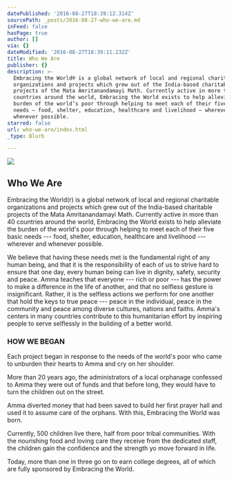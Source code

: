 ```yaml
---
datePublished: '2016-08-27T18:39:12.314Z'
sourcePath: _posts/2016-08-27-who-we-are.md
inFeed: false
hasPage: true
author: []
via: {}
dateModified: '2016-08-27T18:39:11.232Z'
title: Who We Are
publisher: {}
description: >-
  Embracing the World® is a global network of local and regional charitable
  organizations and projects which grew out of the India-based charitable
  projects of the Mata Amritanandamayi Math. Currently active in more than 40
  countries around the world, Embracing the World exists to help alleviate the
  burden of the world’s poor through helping to meet each of their five basic
  needs — food, shelter, education, healthcare and livelihood — wherever and
  whenever possible.
starred: false
url: who-we-are/index.html
_type: Blurb

---
```

![](https://imgflo.herokuapp.com/graph/vahj1ThiexotieMo/25460fcefcfad32709b7797512eb3efc/croprotate.png?cropheight=320&cropwidth=581&degrees=0&input=https%3A%2F%2Fthe-grid-user-content.s3-us-west-2.amazonaws.com%2F34218da1-1b21-40f7-9309-3f51932dd264.png&x=0&y=2)

## **Who We Are**

Embracing the World(r) is a global network of local and regional charitable organizations and projects which grew out of the India-based charitable projects of the Mata Amritanandamayi Math. Currently active in more than 40 countries around the world, Embracing the World exists to help alleviate the burden of the world's poor through helping to meet each of their five basic needs --- food, shelter, education, healthcare and livelihood --- wherever and whenever possible.

We believe that having these needs met is the fundamental right of any human being, and that it is the responsibility of each of us to strive hard to ensure that one day, every human being can live in dignity, safety, security and peace. Amma teaches that everyone --- rich or poor --- has the power to make a difference in the life of another, and that no selfless gesture is insignificant. Rather, it is the selfless actions we perform for one another that hold the keys to true peace --- peace in the individual, peace in the community and peace among diverse cultures, nations and faiths. Amma's centers in many countries contribute to this humanitarian effort by inspiring people to serve selflessly in the building of a better world.

### **HOW WE BEGAN**

Each project began in response to the needs of the world's poor who came to unburden their hearts to Amma and cry on her shoulder.

More than 20 years ago, the administrators of a local orphanage confessed to Amma they were out of funds and that before long, they would have to turn the children out on the street.

Amma diverted money that had been saved to build her first prayer hall and used it to assume care of the orphans. With this, Embracing the World was born.

Currently, 500 children live there, half from poor tribal communities. With the nourishing food and loving care they receive from the dedicated staff, the children gain the confidence and the strength yo move forward in life.

Today, more than one in three go on to earn college degrees, all of which are fully sponsored by Embracing the World.
